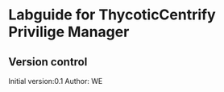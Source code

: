 # Labguide for ThycoticCentrify Privilige Manager

## Version control
Initial version:0.1
Author: WE

 
